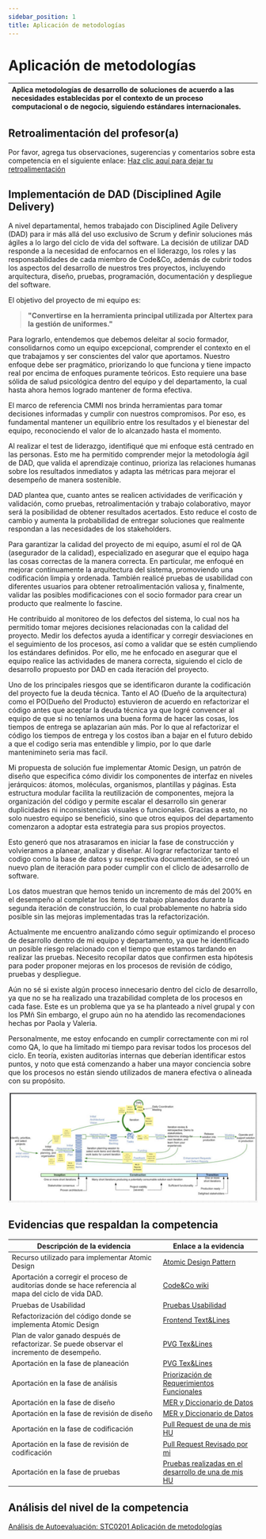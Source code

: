 ```yaml
---
sidebar_position: 1
title: Aplicación de metodologías
---
```

# Aplicación de metodologías

| Aplica metodologías de desarrollo de soluciones de acuerdo a las necesidades establecidas por el contexto de un proceso computacional o de negocio, siguiendo estándares internacionales. |
| :------------------------------------------------------------------------------------------------------------------------------------------------------------------------------------------ |

## Retroalimentación del profesor(a)

Por favor, agrega tus observaciones, sugerencias y comentarios sobre esta competencia en el siguiente enlace:  [Haz clic aquí para dejar tu retroalimentación](https://docs.google.com/document/d/1f6gmGv0hTGyq5ed3QdRZqxQ17BcpTBjYNlZJMbyOESY/edit?usp=sharing)

## Implementación de DAD (Disciplined Agile Delivery)

A nivel departamental, hemos trabajado con Disciplined Agile Delivery (DAD) para ir más allá del uso exclusivo de Scrum y definir soluciones más ágiles a lo largo del ciclo de vida del software. La decisión de utilizar DAD responde a la necesidad de enfocarnos en el liderazgo, los roles y las responsabilidades de cada miembro de Code&Co, además de cubrir todos los aspectos del desarrollo de nuestros tres proyectos, incluyendo arquitectura, diseño, pruebas, programación, documentación y despliegue del software.

El objetivo del proyecto de mi equipo es:

> **"Convertirse en la herramienta principal utilizada por Altertex para la gestión de uniformes."**

Para lograrlo, entendemos que debemos deleitar al socio formador, consolidarnos como un equipo excepcional, comprender el contexto en el que trabajamos y ser conscientes del valor que aportamos. Nuestro enfoque debe ser pragmático, priorizando lo que funciona y tiene impacto real por encima de enfoques puramente teóricos. Esto requiere una base sólida de salud psicológica dentro del equipo y del departamento, la cual hasta ahora hemos logrado mantener de forma efectiva.

El marco de referencia CMMI nos brinda herramientas para tomar decisiones informadas y cumplir con nuestros compromisos. Por eso, es fundamental mantener un equilibrio entre los resultados y el bienestar del equipo, reconociendo el valor de lo alcanzado hasta el momento.

Al realizar el test de liderazgo, identifiqué que mi enfoque está centrado en las personas. Esto me ha permitido comprender mejor la metodología ágil de DAD, que valida el aprendizaje continuo, prioriza las relaciones humanas sobre los resultados inmediatos y adapta las métricas para mejorar el desempeño de manera sostenible.

DAD plantea que, cuanto antes se realicen actividades de verificación y validación, como pruebas, retroalimentación y trabajo colaborativo, mayor será la posibilidad de obtener resultados acertados. Esto reduce el costo de cambio y aumenta la probabilidad de entregar soluciones que realmente respondan a las necesidades de los stakeholders.

Para garantizar la calidad del proyecto de mi equipo, asumí el rol de QA (asegurador de la calidad), especializado en asegurar que el equipo haga las cosas correctas de la manera correcta. En particular, me enfoqué en mejorar continuamente la arquitectura del sistema, promoviendo una codificación limpia y ordenada. También realicé pruebas de usabilidad con diferentes usuarios para obtener retroalimentación valiosa y, finalmente, validar las posibles modificaciones con el socio formador para crear un producto que realmente lo fascine.

He contribuido al monitoreo de los defectos del sistema, lo cual nos ha permitido tomar mejores decisiones relacionadas con la calidad del proyecto. Medir los defectos ayuda a identificar y corregir desviaciones en el seguimiento de los procesos, así como a validar que se estén cumpliendo los estándares definidos. Por ello, me he enfocado en asegurar que el equipo realice las actividades de manera correcta, siguiendo el ciclo de desarrollo propuesto por DAD en cada iteración del proyecto.

Uno de los principales riesgos que se identificaron durante la codificación del proyecto fue la deuda técnica. Tanto el AO (Dueño de la arquitectura) como el PO(Dueño del Producto) estuvieron de acuerdo en refactorizar el código antes que aceptar la deuda técnica ya que logré convencer al equipo de que si no teníamos una buena forma de hacer las cosas, los tiempos de entrega se aplazarian aún más. Por lo que al refactorizar el código los tiempos de entrega y los costos iban a bajar en el futuro debido a que el codigo seria mas entendible y limpio, por lo que darle mantenimineto seria mas facil.

Mi propuesta de solución fue implementar Atomic Design, un patrón de diseño que especifica cómo dividir los componentes de interfaz en niveles jerárquicos: átomos, moléculas, organismos, plantillas y páginas. Esta estructura modular facilita la reutilización de componentes, mejora la organización del código y permite escalar el desarrollo sin generar duplicidades ni inconsistencias visuales o funcionales. Gracias a esto, no solo nuestro equipo se benefició, sino que otros equipos del departamento comenzaron a adoptar esta estrategia para sus propios proyectos.

Esto generó que nos atrasaramos en iniciar la fase de construcción y volvieramos a planear, analizar y diseñar. Al lograr refactorizar tanto el codigo como la base de datos y su respectiva documentación, se creó un nuevo plan de iteración para poder cumplir con el cliclo de adesarrollo de software.

Los datos muestran que hemos tenido un incremento de más del 200% en el desempeño al completar los ítems de trabajo planeados durante la segunda iteración de construcción, lo cual probablemente no habría sido posible sin las mejoras implementadas tras la refactorización.

Actualmente me encuentro analizando cómo seguir optimizando el proceso de desarrollo dentro de mi equipo y departamento, ya que he identificado un posible riesgo relacionado con el tiempo que estamos tardando en realizar las pruebas. Necesito recopilar datos que confirmen esta hipótesis para poder proponer mejoras en los procesos de revisión de código, pruebas y despliegue.

Aún no sé si existe algún proceso innecesario dentro del ciclo de desarrollo, ya que no se ha realizado una trazabilidad completa de los procesos en cada fase. Este es un problema que ya se ha planteado a nivel grupal y con los PMñ Sin embargo, el grupo aún no ha atendido las recomendaciones hechas por Paola y Valeria.

Personalmente, me estoy enfocando en cumplir correctamente con mi rol como QA, lo que ha limitado mi tiempo para revisar todos los procesos del ciclo. En teoría, existen auditorías internas que deberían identificar estos puntos, y noto que está comenzando a haber una mayor conciencia sobre que los procesos no están siendo utilizados de manera efectiva o alineada con su propósito.

![1746137464694](images/AplicacionMetodologias/1746137464694.png)

## Evidencias que respaldan la competencia

| Descripción de la evidencia                                                                             | Enlace a la evidencia                                                                                                                                                      |
| -------------------------------------------------------------------------------------------------------- | -------------------------------------------------------------------------------------------------------------------------------------------------------------------------- |
| Recurso utilizado para implementar Atomic Design                                                         | [Atomic Design Pattern](https://rjroopal.medium.com/atomic-design-pattern-structuring-your-react-application-970dd57520f8)                                                    |
| Aportación a corregir el proceso de auditorías donde se hace referencia al mapa del ciclo de vida DAD. | [Code&Co wiki](https://codeandco-wiki.netlify.app/docs/procesos/PR12-auditorias)                                                                                              |
| Pruebas de Usabilidad                                                                                    | [Pruebas Usabilidad](https://docs.google.com/spreadsheets/d/1NLGwGrGA5PVOEzLaqxa8Ts1D_Ng3QzzqNKWJYUzxD-M/edit?usp=sharing)                                                    |
| Refactorización del código donde se implementa Atomic Design                                           | [Frontend Text&Lines](https://github.com/CodeAnd-Co/Frontend-Text-Lines/tree/develop/src/vistas/componentes)                                                                  |
| Plan de valor ganado después de refactorizar. Se puede observar el incremento de desempeño.            | [PVG Tex&Lines](https://docs.google.com/spreadsheets/d/1ins7a1KF_8chA4lhZNzRSiH3ySl5aHztllgCIgqCqOk/edit?usp=sharing)                                                         |
| Aportación en la fase de planeación                                                                    | [PVG Tex&Lines](https://docs.google.com/spreadsheets/d/1ins7a1KF_8chA4lhZNzRSiH3ySl5aHztllgCIgqCqOk/edit?usp=sharing)                                                         |
| Aportación en la fase de análisis                                                                      | [Priorización de Requerimientos Funcionales](https://docs.google.com/spreadsheets/d/1ToxcYLMjoZ0dPXlb2eTesLf_YXg8q86tE7bredXapYk/edit?gid=2006473852#gid=2006473852)         |
| Aportación en la fase de diseño                                                                        | [MER y Diccionario de Datos](https://codeandco-wiki.netlify.app/docs/proyectos/textiles/documentacion/diagrama-mer/)                                                          |
| Aportación en la fase de revisión de diseño                                                           | [MER y Diccionario de Datos](https://codeandco-wiki.netlify.app/docs/proyectos/textiles/documentacion/diagrama-mer/)                                                          |
| Aportación en la fase de codificación                                                                  | [Pull Request de una de mis HU](https://github.com/CodeAnd-Co/Frontend-Text-Lines/pull/23)                                                                                    |
| Aportación en la fase de revisión de codificación                                                     | [Pull Request Revisado por mi](https://github.com/CodeAnd-Co/Frontend-Text-Lines/pull/17)                                                                                     |
| Aportación en la fase de pruebas                                                                        | [Pruebas realizadas en el desarrollo de una de mis HU](https://docs.google.com/spreadsheets/d/1NLGwGrGA5PVOEzLaqxa8Ts1D_Ng3QzzqNKWJYUzxD-M/edit?gid=233812011#gid=233812011) |

## Análisis del nivel de la competencia

[Análisis de Autoevaluación: STC0201 Aplicación de metodologías](/docs/STC0201/Analisis)
